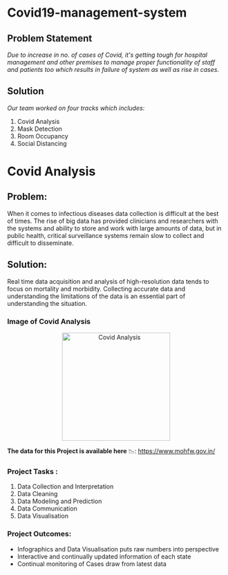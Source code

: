 # Covid19-management-system
## **Problem Statement**
*Due to increase in no. of cases of Covid, it's getting tough for hospital management and other premises to manage proper functionality of staff and patients too which results in failure of system as well as rise in cases.*
## **Solution**
*Our team worked on four tracks which includes:*
1. Covid Analysis
2. Mask Detection
3. Room Occupancy
4. Social Distancing
# Covid Analysis
## Problem: 
When it comes to infectious diseases data collection is difficult at the best of times. The rise of big data has provided clinicians and researchers with the systems and ability to store and work with large amounts of data, but in public health, critical surveillance systems remain slow to collect and difficult to disseminate. 
## Solution:
Real time data acquisition and analysis of high-resolution data tends to focus on mortality and morbidity. Collecting accurate data and understanding the limitations of the data is an essential part of understanding the situation.

### Image of Covid Analysis
<p align="center">
  <img src="https://w.ndtvimg.com/sites/3/2020/06/08175138/decline_in_coronavirus_cases_in_india_istock_660x330.jpg" alt="Covid Analysis" width="250">
 </p>

**The data for this Project is available here** :chart_with_downwards_trend:: https://www.mohfw.gov.in/
### Project Tasks :
1. Data Collection and Interpretation
2. Data Cleaning
3. Data Modeling and Prediction
4. Data Communication
5. Data Visualisation
### Project Outcomes:
* Infographics and Data Visualisation puts raw numbers into perspective
* Interactive and continually updated information of each state
* Continual monitoring of Cases draw from latest data
                
